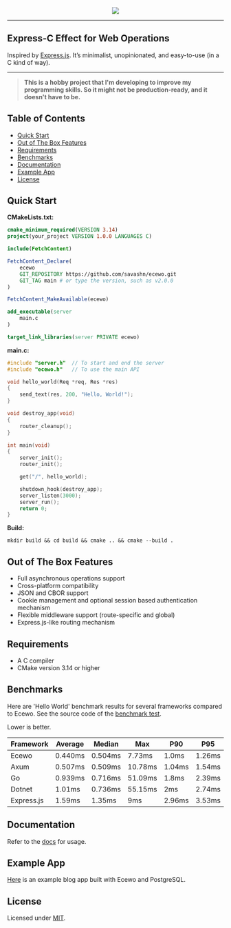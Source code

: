 <div align="center">
    <a href="https://ecewo.vercel.app">
        <img src="https://raw.githubusercontent.com/savashn/ecewo/main/assets/ecewo.svg" />
    </a>
</div>

<hr />

## Express-C Effect for Web Operations

Inspired by [Express.js](https://expressjs.com/). It’s minimalist, unopinionated, and easy-to-use (in a C kind of way).

<hr />

> **This is a hobby project that I'm developing to improve my programming skills. So it might not be production-ready, and it doesn't have to be.**

## Table of Contents

- [Quick Start](#quick-start)
- [Out of The Box Features](#out-of-the-box-features)
- [Requirements](#requirements)
- [Benchmarks](#benchmarks)
- [Documentation](#documentation)
- [Example App](#example-app)
- [License](#license)

## Quick Start

**CMakeLists.txt:**
```cmake
cmake_minimum_required(VERSION 3.14)
project(your_project VERSION 1.0.0 LANGUAGES C)

include(FetchContent)

FetchContent_Declare(
    ecewo
    GIT_REPOSITORY https://github.com/savashn/ecewo.git
    GIT_TAG main # or type the version, such as v2.0.0
)

FetchContent_MakeAvailable(ecewo)

add_executable(server
    main.c
)

target_link_libraries(server PRIVATE ecewo)
```

**main.c:**
```c
#include "server.h"  // To start and end the server
#include "ecewo.h"   // To use the main API

void hello_world(Req *req, Res *res)
{
    send_text(res, 200, "Hello, World!");
}

void destroy_app(void)
{
    router_cleanup();
}

int main(void)
{
    server_init();
    router_init();

    get("/", hello_world);

    shutdown_hook(destroy_app);
    server_listen(3000);
    server_run();
    return 0;
}
```

**Build:**

```shell
mkdir build && cd build && cmake .. && cmake --build .
```

## Out of The Box Features

- Full asynchronous operations support
- Cross-platform compatibility
- JSON and CBOR support
- Cookie management and optional session based authentication mechanism
- Flexible middleware support (route-specific and global)
- Express.js-like routing mechanism

## Requirements

- A C compiler
- CMake version 3.14 or higher

## Benchmarks

Here are 'Hello World' benchmark results for several frameworks compared to Ecewo. See the source code of the [benchmark test](https://github.com/savashn/ecewo-benchmarks).

Lower is better.

| Framework  | Average   | Median   | Max     | P90      | P95     |
|------------|-----------|----------|---------|----------|---------|
| Ecewo      | 0.440ms   | 0.504ms  | 7.73ms  | 1.0ms    | 1.26ms  |
| Axum       | 0.507ms   | 0.509ms  | 10.78ms | 1.04ms   | 1.54ms  |
| Go         | 0.939ms   | 0.716ms  | 51.09ms | 1.8ms    | 2.39ms  |
| Dotnet     | 1.01ms    | 0.736ms  | 55.15ms | 2ms      | 2.74ms  |
| Express.js | 1.59ms    | 1.35ms   | 9ms     | 2.96ms   | 3.53ms  |

## Documentation

Refer to the [docs](https://ecewo.vercel.app) for usage.

## Example App

[Here](https://github.com/savashn/ecewo-example) is an example blog app built with Ecewo and PostgreSQL.

## License

Licensed under [MIT](./LICENSE).
